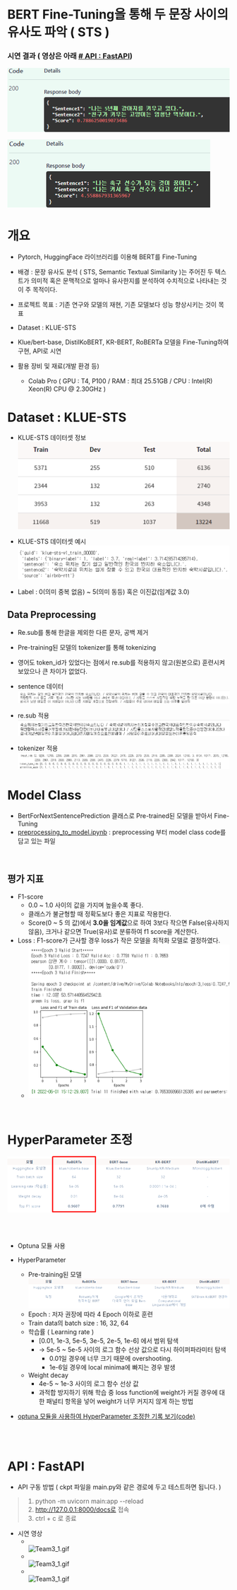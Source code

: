 # BERT Fine-Tuning을 통해 두 문장 사이의 유사도 파악 ( STS )

### 시연 결과 ( 영상은 아래 [# API : FastAPI](#api--fastapi))

![시연 결과1](res/img/example.png)  

![시연 결과2](res/img/example1.png)

# 개요

- Pytorch, HuggingFace 라이브러리를 이용해 BERT를 Fine-Tuning

- 배경 : 문장 유사도 분석 ( STS, Semantic Textual Similarity )는 주어진 두 텍스트가 의미적 혹은 문맥적으로 얼마나 유사한지를 분석하여 수치적으로 나타내는 것이 주 목적이다.
- 프로젝트 목표 : 기존 연구와 모델의 재현, 기존 모델보다 성능 향상시키는 것이 목표
- Dataset : KLUE-STS
- Klue/bert-base, DistilKoBERT, KR-BERT, RoBERTa 모델을 Fine-Tuning하여 구현, API로 시연
- 활용 장비 및 재료(개발 환경 등)
  - Colab Pro ( GPU : T4, P100 / RAM : 최대 25.51GB / CPU : Intel(R) Xeon(R) CPU @ 2.30GHz )

# Dataset : KLUE-STS

- KLUE-STS 데이터셋 정보  
![klue-sts_dataset.png](res/img/klue-sts_dataset.png)

- KLUE-STS 데이터셋 예시  
![klue-sts-dataset_example.png](res/img/klue-sts-dataset_example.png)

- Label : 0(의미 중복 없음) ~ 5(의미 동등) 혹은 이진값(임계값 3.0)

## Data Preprocessing

- Re.sub를 통해 한글을 제외한 다른 문자, 공백 제거
- Pre-training된 모델의 tokenizer를 통해 tokenizing
- 영어도 token_id가 있었다는 점에서 re.sub를 적용하지 않고(원본으로) 훈련시켜보았으나 큰 차이가 없었다.

- sentence 데이터  
![preprocessing_raw.png](res/img/preprocessing_raw.png)

- re.sub 적용  
![preprocessing_re.png](res/img/preprocessing_re.png)

- tokenizer 적용  
![preprocessing_tokenizing.png](res/img/preprocessing_tokenizing.png)



# Model Class

- BertForNextSentencePrediction 클래스로 Pre-trained된 모델을 받아서 Fine-Tuning
- [preprocessing_to_model.ipynb](preprocessing_to_model.ipynb) : preprocessing 부터 model class code를 담고 있는 파일

<br>

## 평가 지표

- F1-score 
  - 0.0 ~ 1.0 사이의 값을 가지며 높을수록 좋다.
  - 클래스가 불균형할 때 정확도보다 좋은 지표로 작용한다.
  - Score(0 ~ 5 의 값)에서 **3.0을 임계값**으로 하여 3보다 작으면 False(유사하지 않음), 크거나 같으면 True(유사)로 분류하여 f1 score을 계산한다.
- Loss : F1-score가 근사할 경우 loss가 작은 모델을 최적화 모델로 결정하였다.
  - ![plot.png](res/img/plot.png)

<br>

# HyperParameter 조정


![compare_model_result.png](res/img/compare_model_result.png)

<br><br>

- Optuna 모듈  사용

- HyperParameter
  - Pre-training된 모델  
    ![compare_model.png](res/img/compare_model.png)
  - Epoch : 저자 권장에 따라 4 Epoch 이하로 훈련
  - Train data의 batch size : 16, 32, 64
  - 학습률 ( Learning rate )
    - [0.01, 1e-3, 5e-5, 3e-5, 2e-5, 1e-6] 에서 범위 탐색
    - -> 5e-5 ~ 5e-5 사이의 로그 함수 선상 값으로 다시 하이퍼파라미터 탐색 
      * 0.01일 경우에 너무 크기 때문에 overshooting.
      * 1e-6일 경우에 local minima에 빠지는 경우 발생
  - Weight  decay
    - 4e-5 ~ 1e-3 사이의 로그 함수 선상 값
    - 과적합 방지하기 위해 학습 중 loss function에 weight가 커질 경우에 대한 패널티 항목을 넣어 weight가 너무 커지지 않게 하는 방법
- [optuna 모듈을 사용하여 HyperParameter 조정한 기록 보기(code)](practice/%EC%B5%9C%EC%A7%80%ED%98%84_sts.ipynb)

<br><br>

# API : FastAPI

- API 구동 방법 ( ckpt 파일을 main.py와 같은 경로에 두고 테스트하면 됩니다. )
> 1. python -m uvicorn main:app --reload
> 2. http://127.0.0.1:8000/docs로 접속
> 3. ctrl + c 로 종료

- 시연 영상  
  - <br>![Team3_1.gif](res/img/Team3_1.gif)   
  - <br>![Team3_1.gif](res/img/Team3_2.gif)  
  - <br>![Team3_1.gif](res/img/Team3_3.gif)